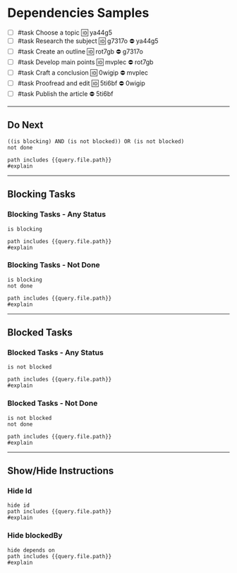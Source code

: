 # Dependencies Samples

- [ ] #task Choose a topic 🆔 ya44g5
- [ ] #task Research the subject 🆔 g7317o ⛔️ ya44g5
- [ ] #task Create an outline 🆔 rot7gb ⛔️ g7317o
- [ ] #task Develop main points 🆔 mvplec ⛔️ rot7gb
- [ ] #task Craft a conclusion 🆔 0wigip ⛔️ mvplec
- [ ] #task Proofread and edit 🆔 5ti6bf ⛔️ 0wigip
- [ ] #task Publish the article ⛔️ 5ti6bf

---

## Do Next

```tasks
((is blocking) AND (is not blocked)) OR (is not blocked)
not done

path includes {{query.file.path}}
#explain
```

---

## Blocking Tasks

### Blocking Tasks - Any Status

```tasks
is blocking

path includes {{query.file.path}}
#explain
```

### Blocking Tasks - Not Done

```tasks
is blocking
not done

path includes {{query.file.path}}
#explain
```

---

## Blocked Tasks

### Blocked Tasks  - Any Status

```tasks
is not blocked

path includes {{query.file.path}}
#explain
```

### Blocked Tasks  - Not Done

```tasks
is not blocked
not done

path includes {{query.file.path}}
#explain
```

---

## Show/Hide Instructions

### Hide Id

```tasks
hide id
path includes {{query.file.path}}
#explain
```

### Hide blockedBy

```tasks
hide depends on
path includes {{query.file.path}}
#explain
```
